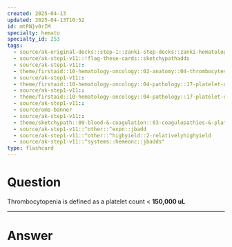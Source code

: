 ```yaml
---
created: 2025-04-13
updated: 2025-04-13T10:52
id: mtPN}v0rIM
specialty: hemato
specialty_id: 253
tags:
  - source/ak-original-decks::step-1::zanki-step-decks::zanki-hematology-&-oncology::pathoma-hematology
  - source/ak-step1-v11::!flag-these-cards::sketchypathadds
  - source/ak-step1-v11::
  - theme/firstaid::10-hematology-oncology::02-anatomy::04-thrombocytes-(platelets)
  - source/ak-step1-v11::
  - theme/firstaid::10-hematology-oncology::04-pathology::17-platelet-disorders
  - source/ak-step1-v11::
  - theme/firstaid::10-hematology-oncology::04-pathology::17-platelet-disorders::*basics
  - source/ak-step1-v11::
  - source/ome-banner
  - source/ak-step1-v11::
  - theme/sketchypath::09-blood-&-coagulation::03-coagulopathies-&-platelet-disorders::01-quantitative-platelet-disorders
  - source/ak-step1-v11::^other::^expn::jbadd
  - source/ak-step1-v11::^other::^highyield::2-relativelyhighyield
  - source/ak-step1-v11::^systems::hemeonc::jbadds"
type: flashcard
---
```


# Question
Thrombocytopenia is defined as a platelet count < **150,000 uL**

---

# Answer
